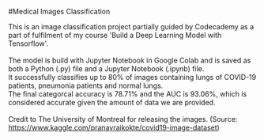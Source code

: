 #Medical Images Classification

This is an image classification project partially guided by Codecademy as a part of fulfilment of my course 'Build a Deep Learning Model with Tensorflow'.\
\
The model is build with Jupyter Notebook in Google Colab and is saved as both a Python (.py) file and a Jupyter Notebook (.ipynb) file.\
It successfully classifies up to 80% of images containing lungs of COVID-19 patients, pneumonia patients and normal lungs.\
The final categorcal accuracy is 78.71% and the AUC is 93.06%, which is considered accurate given the amount of data we are provided.\
\
Credit to The University of Montreal for releasing the images. (Source: https://www.kaggle.com/pranavraikokte/covid19-image-dataset)
